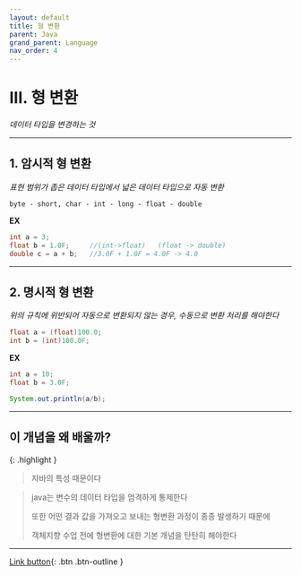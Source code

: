 ```yaml
---
layout: default
title: 형 변환
parent: Java
grand_parent: Language
nav_order: 4
---
```


# III. 형 변환
_데이터 타입을 변경하는 것_

---

## 1. 암시적 형 변환
_표현 범위가 좁은 데이터 타입에서 넓은 데이터 타입으로 자동 변환_
```
byte - short, char - int - long - float - double
```

**EX**

```java
int a = 3;			
float b = 1.0F;		//(int->float)   (float -> double)
double c = a + b;	//3.0F + 1.0F = 4.0F -> 4.0
```

---

## 2. 명시적 형 변환
_위의 규칙에 위반되어 자동으로 변환되지 않는 경우, 수동으로 변환 처리를 해야한다_
```java
float a = (float)100.0;
int b = (int)100.0F;
```

**EX**

```java
int a = 10;
float b = 3.0F;

System.out.println(a/b);
```
---

## **이 개념을 왜 배울까?**

{: .highlight }
> 자바의 특성 때문이다

> java는 변수의 데이터 타입을 엄격하게 통제한다
>
> 또한 어떤 결과 값을 가져오고 보내는 형변환 과정이 종종 발생하기 때문에
>
> 객체지향 수업 전에 형변환에 대한 기본 개념을 탄탄히 해야한다

---

[Link button](https://opentutorials.org/course/1223/5330){: .btn .btn-outline }